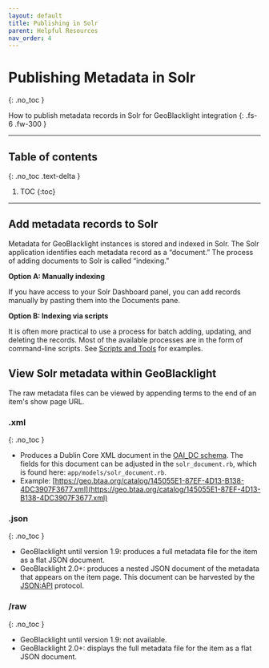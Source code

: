 ```yaml
---
layout: default
title: Publishing in Solr
parent: Helpful Resources
nav_order: 4
---
```


# Publishing Metadata in Solr
{: .no_toc }

How to publish metadata records in Solr for GeoBlacklight integration
{: .fs-6 .fw-300 }

---
## Table of contents
{: .no_toc .text-delta }

1. TOC
{:toc}

---

## Add metadata records to Solr

Metadata for GeoBlacklight instances is stored and indexed in Solr. The Solr application identifies each metadata record as a “document.” The process of adding documents to Solr is called “indexing.”

**Option A: Manually indexing**

If you have access to your Solr Dashboard panel, you can add records manually by pasting them into the Documents pane.

**Option B: Indexing via scripts**

It is often more practical to use a process for batch adding, updating, and deleting the records. Most of the available processes are in the form of command-line scripts. See [Scripts and Tools](../../helpful-resources/scripts-and-tools) for examples.

## View Solr metadata within GeoBlacklight

The raw metadata files can be viewed by appending terms to the end of an item's show page URL.

### .xml
{: .no_toc }

* Produces a Dublin Core XML document in the [OAI_DC schema](https://www.openarchives.org/OAI/2.0/oai_dc.xsd). The fields for this document can be adjusted in the `solr_document.rb`, which is found here: `app/models/solr_document.rb`.
* Example: [https://geo.btaa.org/catalog/145055E1-87EF-4D13-B138-4DC3907F3677.xml](https://geo.btaa.org/catalog/145055E1-87EF-4D13-B138-4DC3907F3677.xml)

### .json
{: .no_toc }

* GeoBlacklight until version 1.9: produces a full metadata file for the item as a flat JSON document.
* GeoBlacklight 2.0+: produces a nested JSON document of the metadata that appears on the item page. This document can be harvested by the [JSON:API](https://jsonapi.org/) protocol.

### /raw
{: .no_toc }

* GeoBlacklight until version 1.9: not available.
* GeoBlacklight 2.0+: displays the full metadata file for the item as a flat JSON document.
